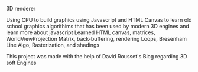 3D renderer

Using CPU to build graphics using Javascript and HTML Canvas to learn old school graphics algorithims that has been used by modern 3D engines and learn more about javascript
Learned HTML canvas, matrices, WorldViewProjection Matrix, back-buffering, rendering Loops, Bresenham Line Algo, Rasterization, and shadings

This project was made with the help of David Rousset's Blog regarding 3D soft Engines
